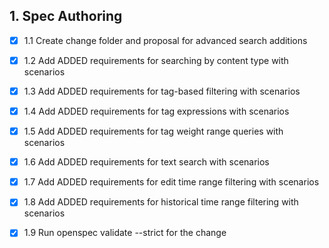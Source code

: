 ## 1. Spec Authoring
- [x] 1.1 Create change folder and proposal for advanced search additions
- [x] 1.2 Add ADDED requirements for searching by content type with scenarios
- [x] 1.3 Add ADDED requirements for tag-based filtering with scenarios
- [x] 1.4 Add ADDED requirements for tag expressions with scenarios
- [x] 1.5 Add ADDED requirements for tag weight range queries with scenarios
- [x] 1.6 Add ADDED requirements for text search with scenarios
- [x] 1.7 Add ADDED requirements for edit time range filtering with scenarios
- [x] 1.8 Add ADDED requirements for historical time range filtering with scenarios
- [x] 1.9 Run openspec validate --strict for the change

